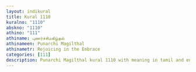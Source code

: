 ```yaml
---
layout: indikural
title: Kural 1110
kuralno: "1110"
abskno: "1110"
athino: "111"
athiname: புணர்ச்சிமகிழ்தல்
athinameen: Punarchi Magilthal
athinametr: Rejoicing in the Embrace
categories: [111]
description: Punarchi Magilthal kural 1110 with meaning in tamil and english 
---
```


